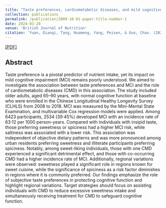 ```yaml
---
title: "Taste preferences, cardiometabolic diseases, and mild cognitive impairment: A prospective cohort analysis of Chinese older adults"
collection: publications
permalink: /publication/2009-10-01-paper-title-number-1
date: 2024-03-28
venue: 'British Journal of Nutrition'
citation: 'Yuan, Dianqi, Tang, Huameng, Yang, Peisen, & Guo, Chao. (2024). Taste preferences, cardiometabolic diseases, and mild cognitive impairment: A prospective cohort analysis of Chinese older adults.British Journal of Nutrition. 6, 1064–1073.'
---
```



[[PDF]](https://www.cambridge.org/core/journals/british-journal-of-nutrition/article/abs/taste-preferences-cardiometabolic-diseases-and-mild-cognitive-impairment-a-prospective-cohort-analysis-of-older-chinese-adults/7D5973C862DD792A58D85695AC57FBA3)

## Abstract
Taste preference is a pivotal predictor of nutrient intake, yet its impact on mild cognitive impairment (MCI) remains poorly understood. We aimed to investigate the association between taste preferences and MCI and the role of cardiometabolic diseases (CMD) in this association. The study included older adults, aged 65–90 years, with normal cognitive function at baseline who were enrolled in the Chinese Longitudinal Healthy Longevity Survey (CLHLS) from 2008 to 2018. MCI was measured by the Mini-Mental State Examination, and multivariable Cox regression models were applied. Among 6423 participants, 2534 (39·45%) developed MCI with an incidence rate of 63·12 per 1000 person-years. Compared with individuals with insipid taste, those preferring sweetness or spiciness had a higher MCI risk, while saltiness was associated with a lower risk. This association was independent of objective dietary patterns and was more pronounced among urban residents preferring sweetness and illiterate participants preferring spiciness. Notably, among sweet-liking individuals, those with one CMD experienced a significant detrimental effect, and those with co-occurring CMD had a higher incidence rate of MCI. Additionally, regional variations were observed: sweetness played a significant role in regions known for sweet cuisine, while the significance of spiciness as a risk factor diminishes in regions where it is commonly preferred. Our findings emphasize the role of subjective taste preferences in protecting cognitive function and highlight regional variations. Target strategies should focus on assisting individuals with CMD to reduce excessive sweetness intake and simultaneously receiving treatment for CMD to safeguard cognitive function.
